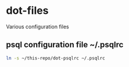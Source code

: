 # dot-files
Various configuration files

## psql configuration file ~/.psqlrc
```sh
ln -s ~/this-repo/dot-psqlrc ~/.psqlrc
```
